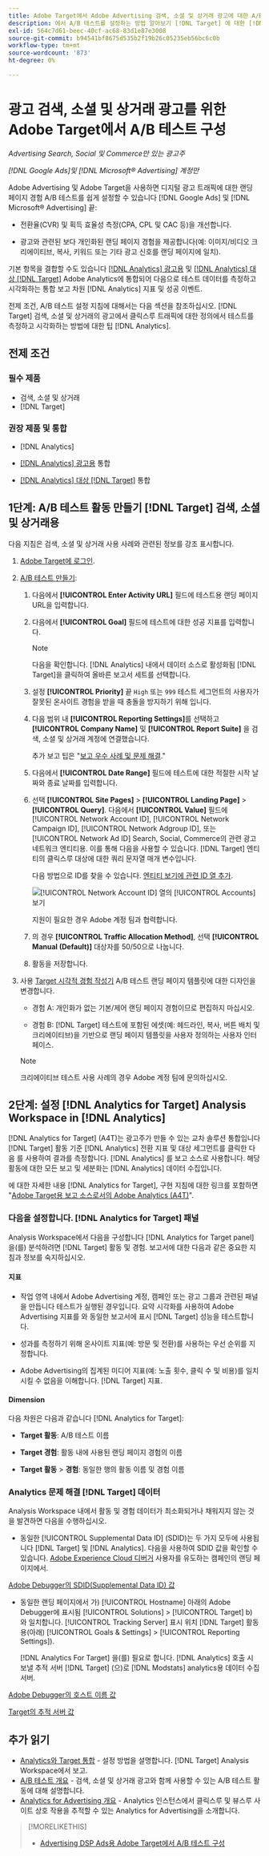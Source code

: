 ```yaml
---
title: Adobe Target에서 Adobe Advertising 검색, 소셜 및 상거래 광고에 대한 A/B 테스트 구성
description: 에서 A/B 테스트를 설정하는 방법 알아보기 [!DNL Target] 에 대한 [!DNL Google Ads] 및 [!DNL Microsoft® Advertising] 검색, 소셜 및 상거래의 광고.
exl-id: 564c7d61-beec-40cf-ac68-83d1e87e3008
source-git-commit: b94541bf8675d535b2f19b26c05235eb56bc6c0b
workflow-type: tm+mt
source-wordcount: '873'
ht-degree: 0%

---
```


# 광고 검색, 소셜 및 상거래 광고를 위한 Adobe Target에서 A/B 테스트 구성

*Advertising Search, Social 및 Commerce만 있는 광고주*

*[!DNL Google Ads]및 [!DNL Microsoft® Advertising] 계정만*

Adobe Advertising 및 Adobe Target을 사용하면 디지털 광고 트래픽에 대한 랜딩 페이지 경험 A/B 테스트를 쉽게 설정할 수 있습니다 [!DNL Google Ads] 및 [!DNL Microsoft® Advertising] 끝:

* 전환율(CVR) 및 획득 효율성 측정(CPA, CPL 및 CAC 등)을 개선합니다.

* 광고와 관련된 보다 개인화된 랜딩 페이지 경험을 제공합니다(예: 이미지/비디오 크리에이티브, 복사, 키워드 또는 기타 광고 신호를 랜딩 페이지에 일치).

기본 항목을 결합할 수도 있습니다 [[!DNL Analytics] 광고용](/help/integrations/analytics/overview.md) 및 [[!DNL Analytics] 대상 [!DNL Target]](https://experienceleague.adobe.com/docs/target/using/integrate/a4t/a4t.html) Adobe Analytics에 통합되어 다음으로 테스트 데이터를 측정하고 시각화하는 통합 보고 차원 [!DNL Analytics] 지표 및 성공 이벤트.

전제 조건, A/B 테스트 설정 지침에 대해서는 다음 섹션을 참조하십시오. [!DNL Target] 검색, 소셜 및 상거래의 광고에서 클릭스루 트래픽에 대한 정의에서 테스트를 측정하고 시각화하는 방법에 대한 팁 [!DNL Analytics].

## 전제 조건

### 필수 제품

* 검색, 소셜 및 상거래
* [!DNL Target]

### 권장 제품 및 통합

* [!DNL Analytics]

* [[!DNL Analytics] 광고용](/help/integrations/analytics/overview.md) 통합<!-- necessary for testing view-throughs, which most advertisers want to do -->

* [[!DNL Analytics] 대상 [!DNL Target]](https://experienceleague.adobe.com/docs/target/using/integrate/a4t/a4t.html) 통합

## 1단계: A/B 테스트 활동 만들기 [!DNL Target] 검색, 소셜 및 상거래용

다음 지침은 검색, 소셜 및 상거래 사용 사례와 관련된 정보를 강조 표시합니다.

1. [Adobe Target에 로그인](https://experienceleague.adobe.com/docs/target/using/introduction/target-access-from-mac.html).

1. [A/B 테스트 만들기](https://experienceleague.adobe.com/docs/target/using/activities/abtest/create/test-create-ab.html):

   1. 다음에서 **[!UICONTROL Enter Activity URL]** 필드에 테스트용 랜딩 페이지 URL을 입력합니다.

   1. 다음에서 **[!UICONTROL Goal]** 필드에 테스트에 대한 성공 지표를 입력합니다.

      >[!NOTE]
      >
      >다음을 확인합니다. [!DNL Analytics] 내에서 데이터 소스로 활성화됨 [!DNL Target]을 클릭하여 올바른 보고서 세트를 선택합니다.

   1. 설정 **[!UICONTROL Priority]** 끝 `High` 또는 `999` 테스트 세그먼트의 사용자가 잘못된 온사이트 경험을 받을 때 충돌을 방지하기 위해 입니다.


   1. 다음 범위 내 **[!UICONTROL Reporting Settings]**&#x200B;를 선택하고 **[!UICONTROL Company Name]** 및 **[!UICONTROL Report Suite]** 을 검색, 소셜 및 상거래 계정에 연결했습니다.

      추가 보고 팁은 &quot;[보고 우수 사례 및 문제 해결](https://experienceleague.adobe.com/docs/analytics/analyze/reports-analytics/report-troubleshooting.html).&quot;

   1. 다음에서 **[!UICONTROL Date Range]** 필드에 테스트에 대한 적절한 시작 날짜와 종료 날짜를 입력합니다.

   1. 선택 **[!UICONTROL Site Pages]** > **[!UICONTROL Landing Page]** > **[!UICONTROL Query]**. 다음에서 **[!UICONTROL Value]** 필드에 [!UICONTROL Network Account ID], [!UICONTROL Network Campaign ID], [!UICONTROL Network Adgroup ID], 또는 [!UICONTROL Network Ad ID] Search, Social, Commerce의 관련 광고 네트워크 엔티티용. 이를 통해 다음을 사용할 수 있습니다. [!DNL Target] 엔티티의 클릭스루 대상에 대한 쿼리 문자열 매개 변수입니다.

      다음 방법으로 ID를 찾을 수 있습니다. [엔티티 보기에 관련 ID 열 추가](/help/search-social-commerce/common-tasks/data-views/custom-default-views-manage.md).

      ![[!UICONTROL Network Account ID] 열의 [!UICONTROL Accounts] 보기](/help/integrations/assets/target-search-id.png "[!UICONTROL Network Account ID] 열의 [!UICONTROL Accounts] 보기")

      지원이 필요한 경우 Adobe 계정 팀과 협력합니다.

   1. 의 경우 **[!UICONTROL Traffic Allocation Method]**, 선택 **[!UICONTROL Manual (Default)]** 대상자를 50/50으로 나눕니다.

   1. 활동을 저장합니다.

1. 사용 [Target 시각적 경험 작성기](https://experienceleague.adobe.com/docs/target/using/activities/abtest/create/test-create-ab.html) A/B 테스트 랜딩 페이지 템플릿에 대한 디자인을 변경합니다.

   * 경험 A: 개인화가 없는 기본/제어 랜딩 페이지 경험이므로 편집하지 마십시오.

   * 경험 B: [!DNL Target] 테스트에 포함된 에셋(예: 헤드라인, 복사, 버튼 배치 및 크리에이티브)을 기반으로 랜딩 페이지 템플릿을 사용자 정의하는 사용자 인터페이스.

   >[!NOTE]
   >
   >크리에이티브 테스트 사용 사례의 경우 Adobe 계정 팀에 문의하십시오.

## 2단계: 설정 [!DNL Analytics for Target] Analysis Workspace in [!DNL Analytics]

[!DNL Analytics for Target] (A4T)는 광고주가 만들 수 있는 교차 솔루션 통합입니다 [!DNL Target] 활동 기준 [!DNL Analytics] 전환 지표 및 대상 세그먼트를 클릭한 다음 를 사용하여 결과를 측정합니다. [!DNL Analytics] 를 보고 소스로 사용합니다. 해당 활동에 대한 모든 보고 및 세분화는 [!DNL Analytics] 데이터 수집입니다.

에 대한 자세한 내용 [!DNL Analytics for Target], 구현 지침에 대한 링크를 포함하면 &quot;[Adobe Target용 보고 소스로서의 Adobe Analytics (A4T)](https://experienceleague.adobe.com/docs/target/using/integrate/a4t/a4t.html)&quot;.

### 다음을 설정합니다. [!DNL Analytics for Target] 패널

Analysis Workspace에서 다음을 구성합니다 [!DNL Analytics for Target panel] 을(를) 분석하려면 [!DNL Target] 활동 및 경험. 보고서에 대한 다음과 같은 중요한 지침과 정보를 숙지하십시오.

#### 지표

* 작업 영역 내에서 Adobe Advertising 계정, 캠페인 또는 광고 그룹과 관련된 패널을 만듭니다<!-- only applicable entities? --> 테스트가 실행된 경우입니다. 요약 시각화를 사용하여 Adobe Advertising 지표를 와 동일한 보고서에 표시 [!DNL Target] 성능을 테스트합니다.

* 성과를 측정하기 위해 온사이트 지표(예: 방문 및 전환)를 사용하는 우선 순위를 지정합니다.

* Adobe Advertising의 집계된 미디어 지표(예: 노출 횟수, 클릭 수 및 비용)를 일치시킬 수 없음을 이해합니다. [!DNL Target] 지표.

#### Dimension

다음 차원은 다음과 같습니다 [!DNL Analytics for Target]:

* **Target 활동**: A/B 테스트 이름

* **Target 경험**: 활동 내에 사용된 랜딩 페이지 경험의 이름

* **Target 활동** > **경험**: 동일한 행의 활동 이름 및 경험 이름

### Analytics 문제 해결 [!DNL Target] 데이터

Analysis Workspace 내에서 활동 및 경험 데이터가 최소화되거나 채워지지 않는 것을 발견하면 다음을 수행하십시오.

* 동일한 [!UICONTROL Supplemental Data ID] (SDID)는 두 가지 모두에 사용됩니다 [!DNL Target] 및 [!DNL Analytics]. 다음을 사용하여 SDID 값을 확인할 수 있습니다. [Adobe Experience Cloud 디버거](https://experienceleague.adobe.com/docs/target-learn/tutorials/troubleshooting/troubleshoot-with-the-experience-cloud-debugger.html) 사용자를 유도하는 캠페인의 랜딩 페이지에서.

[Adobe Debugger의 SDID(Supplemental Data ID) 값](/help/integrations/assets/target-troubleshooting-sdid.png)

* 동일한 랜딩 페이지에서 가) [!UICONTROL Hostname] 아래의 Adobe Debugger에 표시됨 [!UICONTROL Solutions] > [!UICONTROL Target] b) 와 일치합니다. [!UICONTROL Tracking Server] 표시 위치 [!DNL Target] 활동용(아래) [!UICONTROL Goals & Settings] > [!UICONTROL Reporting Settings]).

  [!DNL Analytics For Target] 을(를) 필요로 합니다. [!DNL Analytics] 호출 시 보낼 추적 서버 [!DNL Target] (으)로 [!DNL Modstats] analytics용 데이터 수집 서버.<!-- just "to Analytics?"-->

[Adobe Debugger의 호스트 이름 값](/help/integrations/assets/target-troubleshooting-hostname.png)

[Target의 추적 서버 값](/help/integrations/assets/target-troubleshooting-tracking-server.png)

## 추가 읽기

* [Analytics와 Target 통합](https://experienceleague.adobe.com/docs/target-learn/tutorials/integrations/3.2-target-analytics.html) - 설정 방법을 설명합니다. [!DNL Target] Analysis Workspace에서 보고.
* [A/B 테스트 개요](https://experienceleague.adobe.com/docs/target/using/activities/abtest/test-ab.html) - 검색, 소셜 및 상거래 광고와 함께 사용할 수 있는 A/B 테스트 활동에 대해 설명합니다.
* [Analytics for Advertising 개요](/help/integrations/analytics/overview.md) - Analytics 인스턴스에서 클릭스루 및 뷰스루 사이트 상호 작용을 추적할 수 있는 Analytics for Advertising을 소개합니다.

>[!MORELIKETHIS]
>
>* [Advertising DSP Ads용 Adobe Target에서 A/B 테스트 구성](ab-tests-dsp.md)
